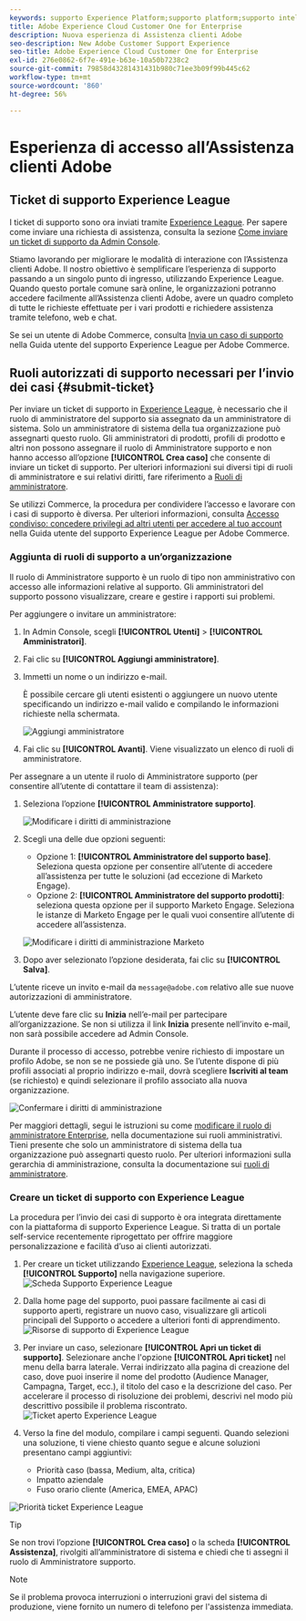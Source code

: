 ```yaml
---
keywords: supporto Experience Platform;supporto platform;supporto intelligent services; supporto IA analisi clienti; supporto IA attribuzione; supporto rtcdp; inviare ticket di supporto; supporto clienti
title: Adobe Experience Cloud Customer One for Enterprise
description: Nuova esperienza di Assistenza clienti Adobe
seo-description: New Adobe Customer Support Experience
seo-title: Adobe Experience Cloud Customer One for Enterprise
exl-id: 276e0862-6f7e-491e-b63e-10a50b7238c2
source-git-commit: 79858d43281431431b980c71ee3b09f99b445c62
workflow-type: tm+mt
source-wordcount: '860'
ht-degree: 56%

---
```


# Esperienza di accesso all’Assistenza clienti Adobe

## Ticket di supporto Experience League

I ticket di supporto sono ora inviati tramite [Experience League](https://experienceleague.adobe.com/home#support). Per sapere come inviare una richiesta di assistenza, consulta la sezione [Come inviare un ticket di supporto da Admin Console](#submit-ticket).

Stiamo lavorando per migliorare le modalità di interazione con l’Assistenza clienti Adobe. Il nostro obiettivo è semplificare l’esperienza di supporto passando a un singolo punto di ingresso, utilizzando Experience League. Quando questo portale comune sarà online, le organizzazioni potranno accedere facilmente all’Assistenza clienti Adobe, avere un quadro completo di tutte le richieste effettuate per i vari prodotti e richiedere assistenza tramite telefono, web e chat.

Se sei un utente di Adobe Commerce, consulta [Invia un caso di supporto](https://experienceleague.adobe.com/en/docs/commerce-knowledge-base/kb/help-center-guide/magento-help-center-user-guide#support-case) nella Guida utente del supporto Experience League per Adobe Commerce.

## Ruoli autorizzati di supporto necessari per l’invio dei casi {#submit-ticket}

Per inviare un ticket di supporto in [Experience League](https://experienceleague.adobe.com/home#support), è necessario che il ruolo di amministratore del supporto sia assegnato da un amministratore di sistema. Solo un amministratore di sistema della tua organizzazione può assegnarti questo ruolo. Gli amministratori di prodotti, profili di prodotto e altri non possono assegnare il ruolo di Amministratore supporto e non hanno accesso all’opzione **[!UICONTROL Crea caso]** che consente di inviare un ticket di supporto. Per ulteriori informazioni sui diversi tipi di ruoli di amministratore e sui relativi diritti, fare riferimento a [Ruoli di amministratore](admin-roles.md).

Se utilizzi Commerce, la procedura per condividere l’accesso e lavorare con i casi di supporto è diversa. Per ulteriori informazioni, consulta [Accesso condiviso: concedere privilegi ad altri utenti per accedere al tuo account](https://experienceleague.adobe.com/en/docs/commerce-knowledge-base/kb/help-center-guide/magento-help-center-user-guide#shared-access) nella Guida utente del supporto Experience League per Adobe Commerce.

### Aggiunta di ruoli di supporto a un’organizzazione

Il ruolo di Amministratore supporto è un ruolo di tipo non amministrativo con accesso alle informazioni relative al supporto. Gli amministratori del supporto possono visualizzare, creare e gestire i rapporti sui problemi.

Per aggiungere o invitare un amministratore:

1. In Admin Console, scegli **[!UICONTROL Utenti]** > **[!UICONTROL Amministratori]**.
1. Fai clic su **[!UICONTROL Aggiungi amministratore]**.
1. Immetti un nome o un indirizzo e-mail.

   È possibile cercare gli utenti esistenti o aggiungere un nuovo utente specificando un indirizzo e-mail valido e compilando le informazioni richieste nella schermata.

   ![Aggiungi amministratore](assets/admin-console-add-admin.png)

1. Fai clic su **[!UICONTROL Avanti]**. Viene visualizzato un elenco di ruoli di amministratore.

Per assegnare a un utente il ruolo di Amministratore supporto (per consentire all’utente di contattare il team di assistenza):

1. Seleziona l’opzione **[!UICONTROL Amministratore supporto]**.

   ![Modificare i diritti di amministrazione](assets/edit-admin-rights.png)

1. Scegli una delle due opzioni seguenti:

   * Opzione 1: **[!UICONTROL Amministratore del supporto base]**. Seleziona questa opzione per consentire all’utente di accedere all’assistenza per tutte le soluzioni (ad eccezione di Marketo Engage).
   * Opzione 2: **[!UICONTROL Amministratore del supporto prodotti]**: seleziona questa opzione per il supporto Marketo Engage. Seleziona le istanze di Marketo Engage per le quali vuoi consentire all’utente di accedere all’assistenza.

   ![Modificare i diritti di amministrazione Marketo](assets/edit-admin-rights-advanced.png)

1. Dopo aver selezionato l’opzione desiderata, fai clic su **[!UICONTROL Salva]**.

L’utente riceve un invito e-mail da `message@adobe.com` relativo alle sue nuove autorizzazioni di amministratore.

L’utente deve fare clic su **Inizia** nell’e-mail per partecipare all’organizzazione. Se non si utilizza il link **Inizia** presente nell’invito e-mail, non sarà possibile accedere ad Admin Console.

Durante il processo di accesso, potrebbe venire richiesto di impostare un profilo Adobe, se non se ne possiede già uno. Se l’utente dispone di più profili associati al proprio indirizzo e-mail, dovrà scegliere **Iscriviti al team** (se richiesto) e quindi selezionare il profilo associato alla nuova organizzazione.

![Confermare i diritti di amministrazione](assets/admin-rights-confirmation.png)

Per maggiori dettagli, segui le istruzioni su come [modificare il ruolo di amministratore Enterprise](admin-roles.md#add-enterprise-role), nella documentazione sui ruoli amministrativi. Tieni presente che solo un amministratore di sistema della tua organizzazione può assegnarti questo ruolo. Per ulteriori informazioni sulla gerarchia di amministrazione, consulta la documentazione sui [ruoli di amministratore](admin-roles.md).

### Creare un ticket di supporto con Experience League

La procedura per l’invio dei casi di supporto è ora integrata direttamente con la piattaforma di supporto Experience League. Si tratta di un portale self-service recentemente riprogettato per offrire maggiore personalizzazione e facilità d’uso ai clienti autorizzati.

1. Per creare un ticket utilizzando [Experience League](https://experienceleague.adobe.com/home#support), seleziona la scheda **[!UICONTROL Supporto]** nella navigazione superiore.
   ![Scheda Supporto Experience League](./assets/experience-league-support-tab.png)
1. Dalla home page del supporto, puoi passare facilmente ai casi di supporto aperti, registrare un nuovo caso, visualizzare gli articoli principali del Supporto o accedere a ulteriori fonti di apprendimento.
   ![Risorse di supporto di Experience League](./assets/experience-league-support-resources.png)
1. Per inviare un caso, selezionare **[!UICONTROL Apri un ticket di supporto]**. Selezionare anche l&#39;opzione **[!UICONTROL Apri ticket]** nel menu della barra laterale. Verrai indirizzato alla pagina di creazione del caso, dove puoi inserire il nome del prodotto (Audience Manager, Campagna, Target, ecc.), il titolo del caso e la descrizione del caso. Per accelerare il processo di risoluzione dei problemi, descrivi nel modo più descrittivo possibile il problema riscontrato.
   ![Ticket aperto Experience League](./assets/experience-league-open-ticket.png)
1. Verso la fine del modulo, compilare i campi seguenti. Quando selezioni una soluzione, ti viene chiesto quanto segue e alcune soluzioni presentano campi aggiuntivi:

   * Priorità caso (bassa, Medium, alta, critica)
   * Impatto aziendale
   * Fuso orario cliente (America, EMEA, APAC)

![Priorità ticket Experience League](./assets/experience-league-ticket-priority.png)

>[!TIP]
>
> Se non trovi l’opzione **[!UICONTROL Crea caso]** o la scheda **[!UICONTROL Assistenza]**, rivolgiti all’amministratore di sistema e chiedi che ti assegni il ruolo di Amministratore supporto.








>[!NOTE]
>
> Se il problema provoca interruzioni o interruzioni gravi del sistema di produzione, viene fornito un numero di telefono per l&#39;assistenza immediata.




<!--

## What About the Legacy Systems?

New Tickets/Cases will no longer be able to be submitted in legacy systems as of May 11th.  The [Admin Console](https://adminconsole.adobe.com/) will be used to submit new tickets/cases.

### Existing Tickets/Cases

* Between May 11th and May 20th the legacy systems will remain available to work existing tickets/cases to completion.
* Beginning May 20th the support team will migrate remaining open cases from the legacy systems to the new support experience.  You will receive an email notification regarding how to contact support to continue to work these cases.
-->
